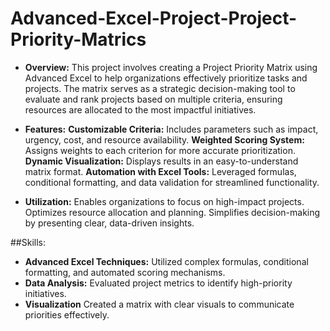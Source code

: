 # Advanced-Excel-Project-Project-Priority-Matrics

- **Overview:** This project involves creating a Project Priority Matrix using Advanced Excel to help organizations effectively prioritize tasks and projects. The matrix serves as a strategic decision-making tool to evaluate and rank projects based on multiple criteria, ensuring resources are allocated to the most impactful initiatives.


- **Features:**
    **Customizable Criteria:** Includes parameters such as impact, urgency, cost, and resource availability.
    **Weighted Scoring System:** Assigns weights to each criterion for more accurate prioritization.
    **Dynamic Visualization:** Displays results in an easy-to-understand matrix format.
    **Automation with Excel Tools:** Leveraged formulas, conditional formatting, and data validation for streamlined functionality.

- **Utilization:** 
Enables organizations to focus on high-impact projects.
Optimizes resource allocation and planning.
Simplifies decision-making by presenting clear, data-driven insights.


##Skills:
- **Advanced Excel Techniques:** Utilized complex formulas, conditional formatting, and automated scoring mechanisms.
- **Data Analysis:** Evaluated project metrics to identify high-priority initiatives.
- **Visualization** Created a matrix with clear visuals to communicate priorities effectively.
